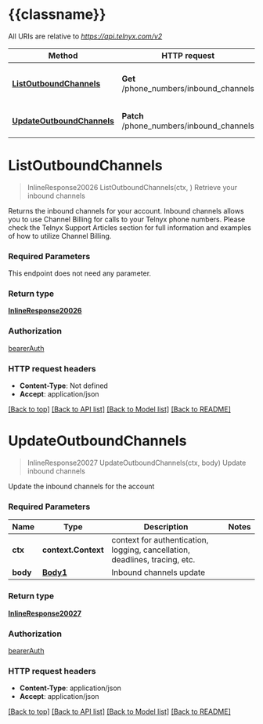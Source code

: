 # {{classname}}

All URIs are relative to *https://api.telnyx.com/v2*

Method | HTTP request | Description
------------- | ------------- | -------------
[**ListOutboundChannels**](InboundChannelsApi.md#ListOutboundChannels) | **Get** /phone_numbers/inbound_channels | Retrieve your inbound channels
[**UpdateOutboundChannels**](InboundChannelsApi.md#UpdateOutboundChannels) | **Patch** /phone_numbers/inbound_channels | Update inbound channels

# **ListOutboundChannels**
> InlineResponse20026 ListOutboundChannels(ctx, )
Retrieve your inbound channels

Returns the inbound channels for your account. Inbound channels allows you to use Channel Billing for calls to your Telnyx phone numbers. Please check the Telnyx Support Articles section for full information and examples of how to utilize Channel Billing.

### Required Parameters
This endpoint does not need any parameter.

### Return type

[**InlineResponse20026**](inline_response_200_26.md)

### Authorization

[bearerAuth](../README.md#bearerAuth)

### HTTP request headers

 - **Content-Type**: Not defined
 - **Accept**: application/json

[[Back to top]](#) [[Back to API list]](../README.md#documentation-for-api-endpoints) [[Back to Model list]](../README.md#documentation-for-models) [[Back to README]](../README.md)

# **UpdateOutboundChannels**
> InlineResponse20027 UpdateOutboundChannels(ctx, body)
Update inbound channels

Update the inbound channels for the account

### Required Parameters

Name | Type | Description  | Notes
------------- | ------------- | ------------- | -------------
 **ctx** | **context.Context** | context for authentication, logging, cancellation, deadlines, tracing, etc.
  **body** | [**Body1**](Body1.md)| Inbound channels update | 

### Return type

[**InlineResponse20027**](inline_response_200_27.md)

### Authorization

[bearerAuth](../README.md#bearerAuth)

### HTTP request headers

 - **Content-Type**: application/json
 - **Accept**: application/json

[[Back to top]](#) [[Back to API list]](../README.md#documentation-for-api-endpoints) [[Back to Model list]](../README.md#documentation-for-models) [[Back to README]](../README.md)

